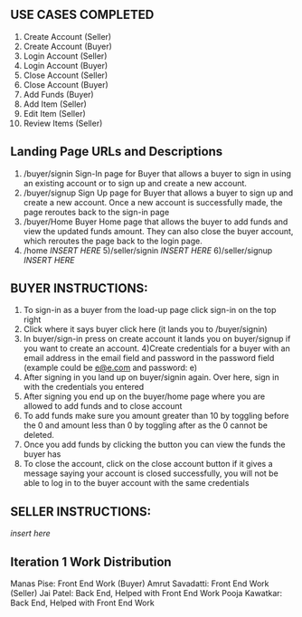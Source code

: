 ## USE CASES COMPLETED
  1) Create Account (Seller)
  2) Create Account (Buyer)
  3) Login Account (Seller)
  4) Login Account (Buyer)
  5) Close Account (Seller)
  6) Close Account (Buyer)
  7) Add Funds (Buyer)
  8) Add Item (Seller)
  9) Edit Item (Seller)
  10) Review Items (Seller)

## Landing Page URLs and Descriptions
  1) /buyer/signin
     Sign-In page for Buyer that allows a buyer to sign in using an existing account or to sign up and create a new account.
  2) /buyer/signup
     Sign Up page for Buyer that allows a buyer to sign up and create a new account. Once a new account is successfully made, the page reroutes back to the sign-in page
  3) /buyer/Home
     Buyer Home page that allows the buyer to add funds and view the updated funds amount. They can also close the buyer account, which reroutes the page back to the login page.
  4) /home
  *INSERT HERE*
  5)/seller/signin
  *INSERT HERE*
  6)/seller/signup
  *INSERT HERE*


## BUYER INSTRUCTIONS:
  1) To sign-in as a buyer from the load-up page click sign-in on the top right 
  2) Click where it says buyer click here (it lands you to /buyer/signin) 
  3) In buyer/sign-in press on create account it lands you on buyer/signup if you want to create an account. 
  4)Create credentials for a buyer with an email address in the email field and password in the password field (example could be e@e.com and password: e)
  3) After signing in you land up on buyer/signin again. Over here, sign in with the credentials you entered
  4) After signing you end up on the buyer/home page where you are allowed to add funds and to close account 
  5) To add funds make sure you amount greater than 10 by toggling before the 0 and amount less than 0 by toggling after as the 0 cannot be deleted. 
  6) Once you add funds by clicking the button you can view the funds the buyer has
  7) To close the account, click on the close account button if it gives a message saying your account is closed successfully, you will not be able to log in to the buyer account with the same credentials

## SELLER INSTRUCTIONS:
*insert here*

## Iteration 1 Work Distribution
  Manas Pise: Front End Work (Buyer)
  Amrut Savadatti: Front End Work (Seller)
  Jai Patel: Back End, Helped with Front End Work
  Pooja Kawatkar: Back End, Helped with Front End Work

## 
